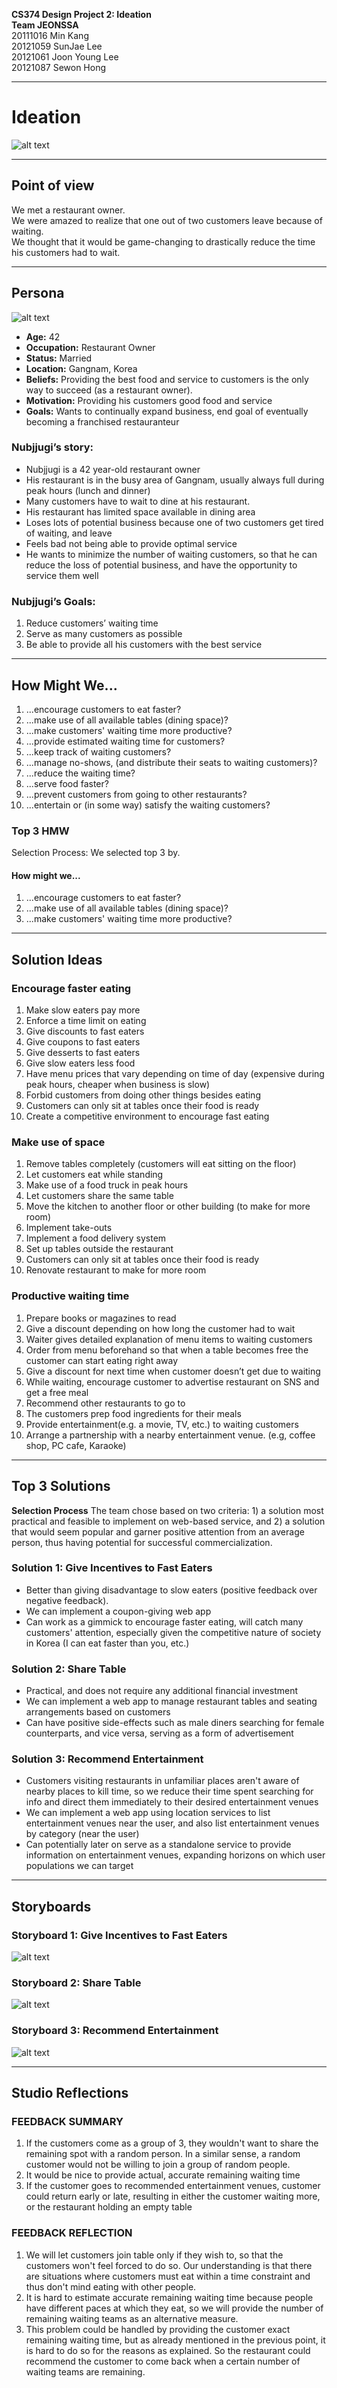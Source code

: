 **CS374 Design Project 2: Ideation**  
**Team JEONSSA**  
20111016 Min Kang  
20121059 SunJae Lee  
20121061 Joon Young Lee  
20121087 Sewon Hong

---

# Ideation
 ![alt text](title.PNG "Title: Shorter Waiting Make Dining Out Great Again")
 
---
 
## Point of view
We met a restaurant owner.  
We were amazed to realize that one out of two customers leave because of waiting.  
We thought that it would be game-changing to drastically reduce the time his customers had to wait.

---

## Persona
 ![alt text](nubjjugi.PNG "Figure1. Nubjjugi, the persona")
 
* **Age:** 42
* **Occupation:** Restaurant Owner
* **Status:** Married
* **Location:** Gangnam, Korea
* **Beliefs:** Providing the best food and service to customers is the only way to succeed (as a restaurant owner).
* **Motivation:** Providing his customers good food and service
* **Goals:** Wants to continually expand business, end goal of eventually becoming a franchised restauranteur

### Nubjjugi’s story:
* Nubjjugi is a 42 year-old restaurant owner
* His restaurant is in the busy area of Gangnam, usually always full during peak hours (lunch and dinner)
* Many customers have to wait to dine at his restaurant. 
* His restaurant has limited space available in dining area
* Loses lots of potential business because one of two customers get tired of waiting, and leave
* Feels bad not being able to provide optimal service
* He wants to minimize the number of waiting customers, so that he can reduce the loss of potential business, and have the opportunity to service them well

### Nubjjugi’s Goals:
1) Reduce customers’ waiting time
2) Serve as many customers as possible
3) Be able to provide all his customers with the best service
 
--- 
 
## How Might We...
1. ...encourage customers to eat faster?
2. ...make use of all available tables (dining space)?
3. ...make customers' waiting time more productive?
4. ...provide estimated waiting time for customers?
5. ...keep track of waiting customers?
6. ...manage no-shows, (and distribute their seats to waiting customers)?
7. ...reduce the waiting time?
8. ...serve food faster?
9. ...prevent customers from going to other restaurants?
10. ...entertain or (in some way) satisfy the waiting customers?

### Top 3 HMW
Selection Process: We selected top 3 by. 
#### How might we...   
1. ...encourage customers to eat faster?  
2. ...make use of all available tables (dining space)?  
3. ...make customers' waiting time more productive?  

---

## Solution Ideas


### Encourage faster eating
1. Make slow eaters pay more
2. Enforce a time limit on eating  
3. Give discounts to fast eaters
4. Give coupons to fast eaters
5. Give desserts to fast eaters
6. Give slow eaters less food
7. Have menu prices that vary depending on time of day (expensive during peak hours, cheaper when business is slow)
8. Forbid customers from doing other things besides eating
9. Customers can only sit at tables once their food is ready
10. Create a competitive environment to encourage fast eating


### Make use of space
1. Remove tables completely (customers will eat sitting on the floor)
2. Let customers eat while standing
3. Make use of a food truck in peak hours
4. Let customers share the same table
5. Move the kitchen to another floor or other building (to make for more room)
6. Implement take-outs
7. Implement a food delivery system
8. Set up tables outside the restaurant
9. Customers can only sit at tables once their food is ready
10. Renovate restaurant to make for more room


### Productive waiting time
1. Prepare books or magazines to read
2. Give a discount depending on how long the customer had to wait
3. Waiter gives detailed explanation of menu items to waiting customers
4. Order from menu beforehand so that when a table becomes free the customer can start eating right away
5. Give a discount for next time when customer doesn’t get due to waiting
6. While waiting, encourage customer to advertise restaurant on SNS and get a free meal
7. Recommend other restaurants to go to
8. The customers prep food ingredients for their meals
9. Provide entertainment(e.g. a movie, TV, etc.) to waiting customers
10. Arrange a partnership with a nearby entertainment venue. (e.g, coffee shop, PC cafe, Karaoke)

---

## Top 3 Solutions  
**Selection Process** 
The team chose based on two criteria: 1) a solution most practical and feasible to implement on web-based service, and 2) a solution that would seem popular and garner positive attention from an average person, thus having potential for successful commercialization.
### Solution 1: Give Incentives to Fast Eaters
* Better than giving disadvantage to slow eaters (positive feedback over negative feedback).  
* We can implement a coupon-giving web app
* Can work as a gimmick to encourage faster eating, will catch many customers' attention, especially given the competitive nature of society in Korea (I can eat faster than you, etc.)

### Solution 2: Share Table
* Practical, and does not require any additional financial investment 
* We can implement a web app to manage restaurant tables and seating arrangements based on customers
* Can have positive side-effects such as male diners searching for female counterparts, and vice versa, serving as a form of advertisement


### Solution 3: Recommend Entertainment
* Customers visiting restaurants in unfamiliar places aren't aware of nearby places to kill time, so we reduce their time spent searching for info and direct them immediately to their desired entertainment venues
* We can implement a web app using location services to list entertainment venues near the user, and also list entertainment venues by category (near the user)
* Can potentially later on serve as a standalone service to provide information on entertainment venues, expanding horizons on which user populations we can target

---

## Storyboards
### Storyboard 1: Give Incentives to Fast Eaters
 ![alt text](Picture1.png "Figure2. Storyboard of solution 1")
 
 
### Storyboard 2: Share Table
 ![alt text](Picture2.png "Figure3. Storyboard of solution 2")
 
 
 ### Storyboard 3: Recommend Entertainment
 ![alt text](Picture3.png "Figure4. Storyboard of solution 3")
 
 ---
 
 ## Studio Reflections
 ### FEEDBACK SUMMARY
1) If the customers come as a group of 3, they wouldn't want to share the remaining spot with a random person. In a similar sense, a random customer would not be willing to join a group of random people. 
2) It would be nice to provide actual, accurate remaining waiting time
3) If the customer goes to recommended entertainment venues, customer could return early or late, resulting in either the customer waiting more, or the restaurant holding an empty table

### FEEDBACK REFLECTION
1) We will let customers join table only if they wish to, so that the customers won't feel forced to do so. Our understanding is that there are situations where customers must eat within a time constraint and thus don't mind eating with other people.
2) It is hard to estimate accurate remaining waiting time because people have different paces at which they eat, so we will provide the number of remaining waiting teams as an alternative measure.
3) This problem could be handled by providing the customer exact remaining waiting time, but as already mentioned in the previous point, it is hard to do so for the reasons as explained. So the restaurant could recommend the customer to come back when a certain number of waiting teams are remaining.
